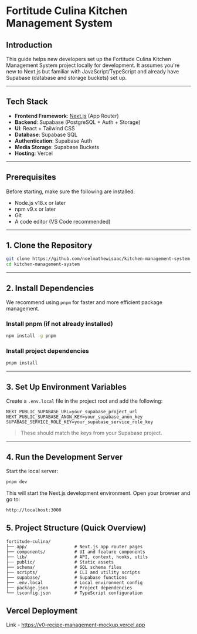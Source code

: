 # Fortitude Culina Kitchen Management System

## Introduction

This guide helps new developers set up the Fortitude Culina Kitchen Management System project locally for development. It assumes you're new to Next.js but familiar with JavaScript/TypeScript and already have Supabase (database and storage buckets) set up.

---

## Tech Stack

- **Frontend Framework**: [Next.js](https://nextjs.org/) (App Router)
- **Backend**: Supabase (PostgreSQL + Auth + Storage)
- **UI**: React + Tailwind CSS
- **Database**: Supabase SQL
- **Authentication**: Supabase Auth
- **Media Storage**: Supabase Buckets
- **Hosting**: Vercel

---

## Prerequisites

Before starting, make sure the following are installed:

- Node.js v18.x or later
- npm v9.x or later
- Git
- A code editor (VS Code recommended)

---

## 1. Clone the Repository

```bash
git clone https://github.com/noelmathewisaac/kitchen-management-system.git
cd kitchen-management-system
```

---

## 2. Install Dependencies

We recommend using `pnpm` for faster and more efficient package management.

### Install pnpm (if not already installed)

```bash
npm install -g pnpm
```

### Install project dependencies

```bash
pnpm install
```

---

## 3. Set Up Environment Variables

Create a `.env.local` file in the project root and add the following:

```env
NEXT_PUBLIC_SUPABASE_URL=your_supabase_project_url
NEXT_PUBLIC_SUPABASE_ANON_KEY=your_supabase_anon_key
SUPABASE_SERVICE_ROLE_KEY=your_supabase_service_role_key
```

> These should match the keys from your Supabase project.

---

## 4. Run the Development Server

Start the local server:

```bash
pnpm dev
```

This will start the Next.js development environment. Open your browser and go to:

```
http://localhost:3000
```


## 5. Project Structure (Quick Overview)

```
fortitude-culina/
├── app/                  # Next.js app router pages
├── components/           # UI and feature components
├── lib/                  # API, context, hooks, utils
├── public/               # Static assets
├── schema/               # SQL schema files
├── scripts/              # CLI and utility scripts
├── supabase/             # Supabase functions
├── .env.local            # Local environment config
├── package.json          # Project dependencies
└── tsconfig.json         # TypeScript configuration
```


## Vercel Deployment

Link - https://v0-recipe-management-mockup.vercel.app

